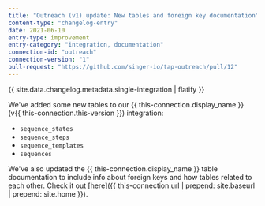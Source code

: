 ```yaml
---
title: "Outreach (v1) update: New tables and foreign key documentation"
content-type: "changelog-entry"
date: 2021-06-10
entry-type: improvement
entry-category: "integration, documentation"
connection-id: "outreach"
connection-version: "1"
pull-request: "https://github.com/singer-io/tap-outreach/pull/12"
---
```

{{ site.data.changelog.metadata.single-integration | flatify }}

We've added some new tables to our {{ this-connection.display_name }} (v{{ this-connection.this-version }}) integration:

- `sequence_states`
- `sequence_steps`
- `sequence_templates`
- `sequences`

We've also updated the {{ this-connection.display_name }} table documentation to include info about foreign keys and how tables related to each other. Check it out [here]({{ this-connection.url | prepend: site.baseurl | prepend: site.home }}).